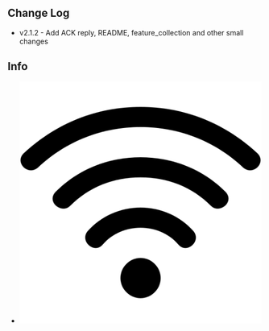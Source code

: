 ## Change Log
* v2.1.2 - Add ACK reply, README, feature_collection and other small changes

## Info
* ![imsge displa trial](/app/image/wifi_icon.png)